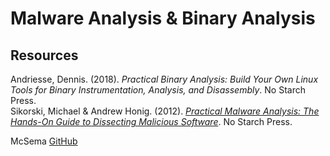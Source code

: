 # Malware Analysis & Binary Analysis



## Resources

Andriesse, Dennis. (2018). _Practical Binary Analysis: Build Your Own Linux Tools for Binary Instrumentation, Analysis, and Disassembly_. No Starch Press.<br>
Sikorski, Michael & Andrew Honig. (2012). [_Practical Malware Analysis: The Hands-On Guide to Dissecting Malicious Software_](https://tankandsiko.wordpress.com). No Starch Press.<br>

McSema [GitHub](https://github.com/lifting-bits/mcsema)<br>
